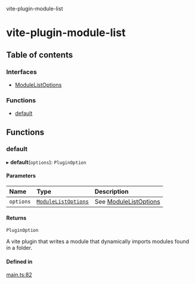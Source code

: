 vite-plugin-module-list

# vite-plugin-module-list

## Table of contents

### Interfaces

- [ModuleListOptions](interfaces/ModuleListOptions.md)

### Functions

- [default](README.md#default)

## Functions

### default

▸ **default**(`options`): `PluginOption`

#### Parameters

| Name | Type | Description |
| :------ | :------ | :------ |
| `options` | [`ModuleListOptions`](interfaces/ModuleListOptions.md) | See [ModuleListOptions](interfaces/ModuleListOptions.md) |

#### Returns

`PluginOption`

A vite plugin that writes a module that dynamically imports modules found in a folder.

#### Defined in

[main.ts:82](https://github.com/davidbonnet/vite-plugin-module-list/blob/e1e22e0/lib/main.ts#L82)
